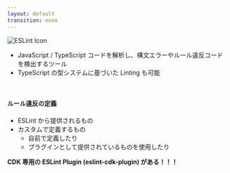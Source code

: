 ```yaml
---
layout: default
transition: none
---
```


<section-title title="ESLint とは？">
  <img src="/eslint.png" class="w-15 h-15 mr-3 my-5" alt="ESLint  Icon" />
</section-title>

<div class="_bullet">

- JavaScript / TypeScript コードを解析し、構文エラーや<span v-mark="{at: 1, color: 'red'}">ルール違反</span>コードを検出するツール
- TypeScript の型システムに基づいた Linting も可能

</div>

<div class="_bullet" v-click="1">

<br class="mt-4" />

#### ルール違反の定義

<v-clicks>

- ESLint から提供されるもの
- カスタムで定義するもの
  - 自前で定義したり
  - <span v-mark="{at: 3, color: 'blue'}">プラグインとして提供されているもの</span>を使用したり

</v-clicks>

<div class="_bullet text-center mt-2 text-xl" v-click="3">

**CDK 専用の ESLint Plugin (eslint-cdk-plugin) がある！！！**

</div>

</div>

<!--
ESLintとは、JavaScript や TypeScript コードを解析し、構文エラーやルール違反コードを検出するツールです。  

[click] このルール違反の定義は ESLint から提供されるので、そちらを使うこともできますし、
[click] ユースケースに応じてカスタムで定義することも可能です。  
このカスタムのルールは、自前でルールを定義することもできますし、OSS として公開されている ESLint プラグインを使用することもできます

[click] 実は、CDK に特化した ESLint プラグインもあって、こちらを使用することで、CDK におけるセオリーやベストプラクティスを検出したり、自動適用することができます。

そのため、ここからは、そのプラグインの利用方法や、プラグインを利用することで検出するセオリーやベストプラクティスの一部を紹介したいと思います！
-->
